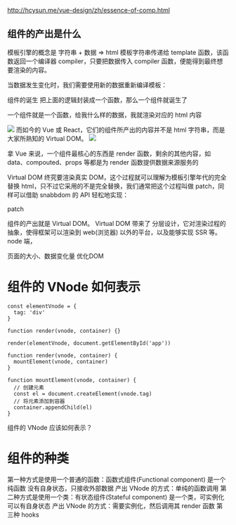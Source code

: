 http://hcysun.me/vue-design/zh/essence-of-comp.html


## 组件的产出是什么
模板引擎的概念是 字符串 + 数据 => html
模板字符串传递给 template 函数，该函数返回一个编译器 compiler，只要把数据传入 compiler 函数，便能得到最终想要渲染的内容。

当数据发生变化时，我们需要使用新的数据重新编译模板：

组件的诞生
把上面的逻辑封装成一个函数，那么一个组件就诞生了

一个组件就是一个函数，给我什么样的数据，我就渲染对应的 html 内容

![](http://hcysun.me/vue-design/assets/img/template.d03fa4be.png)
而如今的 Vue 或 React，它们的组件所产出的内容并不是 html 字符串，而是大家所熟知的 Virtual DOM。
![](http://hcysun.me/vue-design/assets/img/virtual-dom.6b695177.png)

拿 Vue 来说，一个组件最核心的东西是 render 函数，剩余的其他内容，如 data、compouted、props 等都是为 render 函数提供数据来源服务的

Virtual DOM 终究要渲染真实 DOM，这个过程就可以理解为模板引擎年代的完全替换 html，只不过它采用的不是完全替换，我们通常把这个过程叫做 patch，同样可以借助 snabbdom 的 API 轻松地实现：

patch 

组件的产出就是 Virtual DOM。
Virtual DOM 带来了 分层设计，它对渲染过程的抽象，使得框架可以渲染到 web(浏览器) 以外的平台，以及能够实现 SSR 等。  node 端， 

页面的大小、数据变化量  优化DOM


# 组件的 VNode 如何表示
```
const elementVnode = {
  tag: 'div'
}

function render(vnode, container) {}

render(elementVnode, document.getElementById('app'))

function render(vnode, container) {
  mountElement(vnode, container)
}

function mountElement(vnode, container) {
  // 创建元素
  const el = document.createElement(vnode.tag)
  // 将元素添加到容器
  container.appendChild(el)
}
```

组件的 VNode 应该如何表示？

# 组件的种类
第一种方式是使用一个普通的函数：函数式组件(Functional component)
  是一个纯函数 
  没有自身状态，只接收外部数据
  产出 VNode 的方式：单纯的函数调用
第二种方式是使用一个类：有状态组件(Stateful component)
  是一个类，可实例化
  可以有自身状态
  产出 VNode 的方式：需要实例化，然后调用其 render 函数
第三种 hooks 

